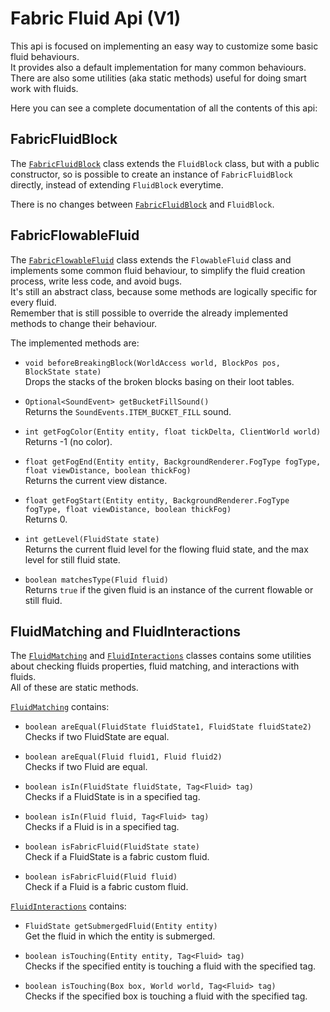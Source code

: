 # Fabric Fluid Api (V1)

This api is focused on implementing an easy way to customize some basic fluid behaviours.  
It provides also a default implementation for many common behaviours.  
There are also some utilities (aka static methods) useful for doing smart work with fluids.

Here you can see a complete documentation of all the contents of this api:

## FabricFluidBlock

The [`FabricFluidBlock`][fabricfluidblock] class extends the `FluidBlock`
class, but with a public constructor, so is possible to create an instance
of `FabricFluidBlock` directly, instead of extending `FluidBlock` everytime.

There is no changes between [`FabricFluidBlock`][fabricfluidblock]
and `FluidBlock`.

## FabricFlowableFluid

The [`FabricFlowableFluid`][fabricflowablefluid] class extends the
`FlowableFluid` class and implements some common fluid behaviour, to simplify
the fluid creation process, write less code, and avoid bugs.  
It's still an abstract class, because some methods are logically specific for every fluid.  
Remember that is still possible to override the already implemented methods
to change their behaviour.

The implemented methods are:

* `void beforeBreakingBlock(WorldAccess world, BlockPos pos, BlockState state)`  
  Drops the stacks of the broken blocks basing on their loot tables.

* `Optional<SoundEvent> getBucketFillSound()`  
  Returns the `SoundEvents.ITEM_BUCKET_FILL` sound.

* `int getFogColor(Entity entity, float tickDelta, ClientWorld world)`  
  Returns -1 (no color).

* `float getFogEnd(Entity entity, BackgroundRenderer.FogType fogType,
  float viewDistance, boolean thickFog)`  
  Returns the current view distance.

* `float getFogStart(Entity entity, BackgroundRenderer.FogType fogType,
  float viewDistance, boolean thickFog)`  
  Returns 0.

* `int getLevel(FluidState state)`  
  Returns the current fluid level for the flowing fluid state,
  and the max level for still fluid state.

* `boolean matchesType(Fluid fluid)`  
  Returns `true` if the given fluid is an instance of the current flowable
  or still fluid.

## FluidMatching and FluidInteractions

The [`FluidMatching`][fluidmatching] and [`FluidInteractions`][fluidinteractions] classes contains some utilities
about checking fluids properties, fluid matching, and interactions with fluids.  
All of these are static methods.

[`FluidMatching`][fluidmatching] contains:

* `boolean areEqual(FluidState fluidState1, FluidState fluidState2)`  
  Checks if two FluidState are equal.

* `boolean areEqual(Fluid fluid1, Fluid fluid2)`  
  Checks if two Fluid are equal.

* `boolean isIn(FluidState fluidState, Tag<Fluid> tag)`  
  Checks if a FluidState is in a specified tag.

* `boolean isIn(Fluid fluid, Tag<Fluid> tag)`  
  Checks if a Fluid is in a specified tag.

* `boolean isFabricFluid(FluidState state)`  
  Check if a FluidState is a fabric custom fluid.

* `boolean isFabricFluid(Fluid fluid)`  
  Check if a Fluid is a fabric custom fluid.

[`FluidInteractions`][fluidinteractions] contains:

* `FluidState getSubmergedFluid(Entity entity)`  
  Get the fluid in which the entity is submerged.

* `boolean isTouching(Entity entity, Tag<Fluid> tag)`  
  Checks if the specified entity is touching a fluid with the specified tag.

* `boolean isTouching(Box box, World world, Tag<Fluid> tag)`  
  Checks if the specified box is touching a fluid with the specified tag.




[fabricfluidblock]: src/main/java/net/fabricmc/fabric/api/fluid/v1/FabricFluidBlock.java
[fabricflowablefluid]: src/main/java/net/fabricmc/fabric/api/fluid/v1/FabricFlowableFluid.java
[fluidmatching]: src/main/java/net/fabricmc/fabric/api/fluid/v1/util/FluidMatching.java
[FluidInteractions]: src/main/java/net/fabricmc/fabric/api/fluid/v1/util/FluidInteractions.java
